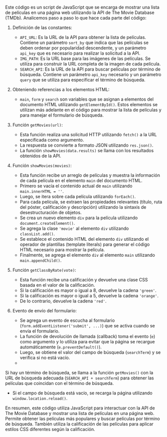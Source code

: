 Este código es un script de JavaScript que se encarga de mostrar una lista de películas en una página web utilizando la API de The Movie Database (TMDb). Analicemos paso a paso lo que hace cada parte del código:

1. Definición de las constantes:
   - `API_URL`: Es la URL de la API para obtener la lista de películas. Contiene un parámetro `sort_by` que indica que las películas se deben ordenar por popularidad descendente, y un parámetro `api_key` que es necesario para realizar la solicitud a la API.
   - `IMG_PATH`: Es la URL base para las imágenes de las películas. Se utiliza para construir la URL completa de la imagen de cada película.
   - `SEARCH_API`: Es la URL de la API para buscar películas por término de búsqueda. Contiene un parámetro `api_key` necesario y un parámetro `query` que se utiliza para especificar el término de búsqueda.

2. Obteniendo referencias a los elementos HTML:
   - `main`, `form` y `search` son variables que se asignan a elementos del documento HTML utilizando `getElementById()`. Estos elementos se utilizan más adelante en el código para mostrar la lista de películas y para manejar el formulario de búsqueda.

3. Función `getMovies(url)`:
   - Esta función realiza una solicitud HTTP utilizando `fetch()` a la URL especificada como argumento.
   - La respuesta se convierte a formato JSON utilizando `res.json()`.
   - La función `showMovies(data.results)` se llama con los resultados obtenidos de la API.

4. Función `showMovies(movies)`:
   - Esta función recibe un arreglo de películas y muestra la información de cada película en el elemento `main` del documento HTML.
   - Primero se vacía el contenido actual de `main` utilizando `main.innerHTML = ''`.
   - Luego, se itera sobre cada película utilizando `forEach()`.
   - Para cada película, se extraen las propiedades relevantes (título, ruta del póster, calificación y descripción) utilizando la sintaxis de desestructuración de objetos.
   - Se crea un nuevo elemento `div` para la película utilizando `document.createElement()`.
   - Se agrega la clase `'movie'` al elemento `div` utilizando `classList.add()`.
   - Se establece el contenido HTML del elemento `div` utilizando el operador de plantillas (template literals) para generar el código HTML necesario para mostrar la película.
   - Finalmente, se agrega el elemento `div` al elemento `main` utilizando `main.appendChild()`.

5. Función `getClassByRate(vote)`:
   - Esta función recibe una calificación y devuelve una clase CSS basada en el valor de la calificación.
   - Si la calificación es mayor o igual a 8, devuelve la cadena `'green'`.
   - Si la calificación es mayor o igual a 5, devuelve la cadena `'orange'`.
   - De lo contrario, devuelve la cadena `'red'`.

6. Evento de envío del formulario:
   - Se agrega un evento de escucha al formulario (`form.addEventListener('submit', ...)`) que se activa cuando se envía el formulario.
   - La función de devolución de llamada (callback) toma el evento (`e`) como argumento y lo utiliza para evitar que la página se recargue automáticamente (`e.preventDefault()`).
   - Luego, se obtiene el valor del campo de búsqueda (`searchTerm`) y se verifica si no está vacío.
   -

 Si hay un término de búsqueda, se llama a la función `getMovies()` con la URL de búsqueda adecuada (`SEARCH_API + searchTerm`) para obtener las películas que coincidan con el término de búsqueda.
   - Si el campo de búsqueda está vacío, se recarga la página utilizando `window.location.reload()`.

En resumen, este código utiliza JavaScript para interactuar con la API de The Movie Database y mostrar una lista de películas en una página web. Permite obtener las películas más populares y buscar películas por término de búsqueda. También utiliza la calificación de las películas para aplicar estilos CSS diferentes según la calificación.